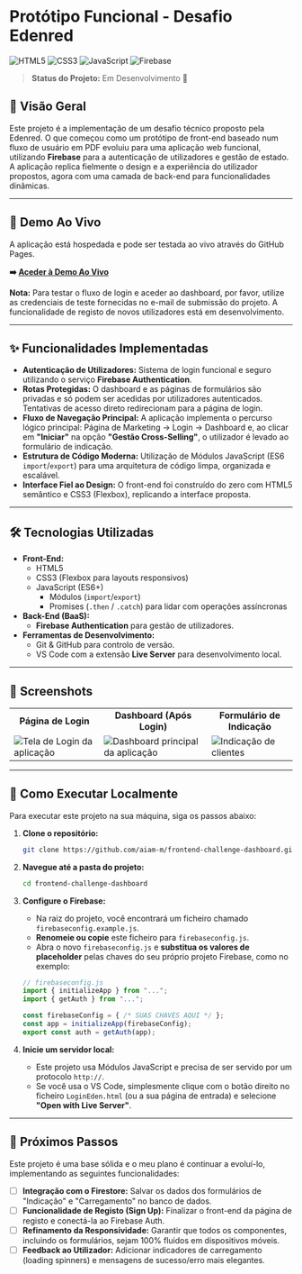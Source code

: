 # Protótipo Funcional - Desafio Edenred

![HTML5](https://img.shields.io/badge/HTML5-E34F26?style=for-the-badge&logo=html5&logoColor=white)
![CSS3](https://img.shields.io/badge/CSS3-1572B6?style=for-the-badge&logo=css3&logoColor=white)
![JavaScript](https://img.shields.io/badge/JavaScript-F7DF1E?style=for-the-badge&logo=javascript&logoColor=black)
![Firebase](https://img.shields.io/badge/Firebase-FFCA28?style=for-the-badge&logo=firebase&logoColor=black)

> **Status do Projeto:** Em Desenvolvimento 🚀

## 📜 Visão Geral

Este projeto é a implementação de um desafio técnico proposto pela Edenred. O que começou como um protótipo de front-end baseado num fluxo de usuário em PDF evoluiu para uma aplicação web funcional, utilizando **Firebase** para a autenticação de utilizadores e gestão de estado. A aplicação replica fielmente o design e a experiência do utilizador propostos, agora com uma camada de back-end para funcionalidades dinâmicas.

---

## 🚀 Demo Ao Vivo

A aplicação está hospedada e pode ser testada ao vivo através do GitHub Pages.

**➡️ [Aceder à Demo Ao Vivo](https://aiam-m.github.io/frontend-challenge-dashboard/)**

**Nota:** Para testar o fluxo de login e aceder ao dashboard, por favor, utilize as credenciais de teste fornecidas no e-mail de submissão do projeto. A funcionalidade de registo de novos utilizadores está em desenvolvimento.

---

## ✨ Funcionalidades Implementadas

- **Autenticação de Utilizadores:** Sistema de login funcional e seguro utilizando o serviço **Firebase Authentication**.
- **Rotas Protegidas:** O dashboard e as páginas de formulários são privadas e só podem ser acedidas por utilizadores autenticados. Tentativas de acesso direto redirecionam para a página de login.
- **Fluxo de Navegação Principal:** A aplicação implementa o percurso lógico principal: Página de Marketing → Login → Dashboard e, ao clicar em **"Iniciar"** na opção **"Gestão Cross-Selling"**, o utilizador é levado ao formulário de indicação.
- **Estrutura de Código Moderna:** Utilização de Módulos JavaScript (ES6 `import`/`export`) para uma arquitetura de código limpa, organizada e escalável.
- **Interface Fiel ao Design:** O front-end foi construído do zero com HTML5 semântico e CSS3 (Flexbox), replicando a interface proposta.

---

## 🛠️ Tecnologias Utilizadas

- **Front-End:**
  - HTML5
  - CSS3 (Flexbox para layouts responsivos)
  - JavaScript (ES6+)
    - Módulos (`import`/`export`)
    - Promises (`.then` / `.catch`) para lidar com operações assíncronas
- **Back-End (BaaS):**
  - **Firebase Authentication** para gestão de utilizadores.
- **Ferramentas de Desenvolvimento:**
  - Git & GitHub para controlo de versão.
  - VS Code com a extensão **Live Server** para desenvolvimento local.

---

## 📸 Screenshots

<table>
  <tr>
    <td align="center"><strong>Página de Login</strong></td>
    <td align="center"><strong>Dashboard (Após Login)</strong></td>
    <td align="center"><strong>Formulário de Indicação</strong></td>
  </tr>
  <tr>
    <td><img src="./assets/login.png" alt="Tela de Login da aplicação"></td>
    <td><img src="./assets/dashboard.png" alt="Dashboard principal da aplicação"></td>
    <td><img src="./assets/indicacao.png" alt="Indicação de clientes"></td>
  </tr>
</table>

---

## 📖 Como Executar Localmente

Para executar este projeto na sua máquina, siga os passos abaixo:

1.  **Clone o repositório:**
    ```sh
    git clone https://github.com/aiam-m/frontend-challenge-dashboard.git
    ```

2.  **Navegue até a pasta do projeto:**
    ```sh
    cd frontend-challenge-dashboard
    ```

3.  **Configure o Firebase:**
    -   Na raiz do projeto, você encontrará um ficheiro chamado `firebaseconfig.example.js`.
    -   **Renomeie ou copie** este ficheiro para `firebaseconfig.js`.
    -   Abra o novo `firebaseconfig.js` e **substitua os valores de placeholder** pelas chaves do seu próprio projeto Firebase, como no exemplo:
    ```javascript
    // firebaseconfig.js
    import { initializeApp } from "...";
    import { getAuth } from "...";
    
    const firebaseConfig = { /* SUAS CHAVES AQUI */ };
    const app = initializeApp(firebaseConfig);
    export const auth = getAuth(app);
    ```

4.  **Inicie um servidor local:**
    -   Este projeto usa Módulos JavaScript e precisa de ser servido por um protocolo `http://`.
    -   Se você usa o VS Code, simplesmente clique com o botão direito no ficheiro `LoginEden.html` (ou a sua página de entrada) e selecione **"Open with Live Server"**.

---

## 🎯 Próximos Passos

Este projeto é uma base sólida e o meu plano é continuar a evoluí-lo, implementando as seguintes funcionalidades:
- [ ] **Integração com o Firestore:** Salvar os dados dos formulários de "Indicação" e "Carregamento" no banco de dados.
- [ ] **Funcionalidade de Registo (Sign Up):** Finalizar o front-end da página de registo e conectá-la ao Firebase Auth.
- [ ] **Refinamento da Responsividade:** Garantir que todos os componentes, incluindo os formulários, sejam 100% fluidos em dispositivos móveis.
- [ ] **Feedback ao Utilizador:** Adicionar indicadores de carregamento (loading spinners) e mensagens de sucesso/erro mais elegantes.
